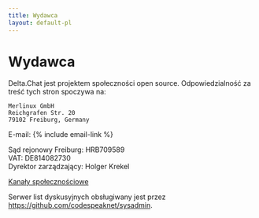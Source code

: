 ```yaml
---
title: Wydawca
layout: default-pl
---
```




<!-- GENERATED FILE -- DO NOT EDIT -->



# Wydawca

Delta.Chat jest projektem społeczności open source. Odpowiedzialność za treść tych stron spoczywa na:

    Merlinux GmbH
    Reichgrafen Str. 20
    79102 Freiburg, Germany

E-mail: {% include email-link %}

Sąd rejonowy Freiburg: HRB709589  
VAT: DE814082730  
Dyrektor zarządzający: Holger Krekel

[Kanały społecznościowe](contribute)

Serwer list dyskusyjnych obsługiwany jest przez <https://github.com/codespeaknet/sysadmin>.
